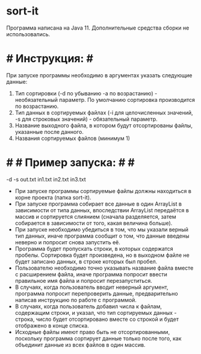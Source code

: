 # sort-it

Программа написана на Java 11. Дополнительные средства сборки не использовались.

# # Инструкция: # #

При запуске программы необходимо в аргументах указать следующие данные:

1. Тип сортировки (-d по убыванию -a по возрастанию) - необязательный параметр. По умолчанию сортировка производится по возрастанию.
2. Тип данных в сортируемых файлах (-i для целочисленных значений, -s для строковых значений) - обязательный параметр.
3. Название выходного файла, в котором будут отсортированы файлы, указанные после данного.
4. Названия сортируемых файлов (минимум 1)

# # # Пример запуска: # # #

-d -s out.txt in1.txt in2.txt in3.txt

* При запуске программы сортируемые файлы должны находиться в корне проекта (папка sort-it).
* При запуске программа собирает все данные в один ArrayList в зависимости от типа данных, впоследствии ArrayList передаётся в массив и сортируется слиянием (сначала разделяется, затем собирается в зависимости от того, какая величина больше).
* При запуске необходимо убедиться в том, что мы указали верный тип данных, иначе программа сообщит о том, что данные введены неверно и попросит снова запустить её.
* Программа будет пропускать строки, в которых содержатся пробелы. Сортировка будет произведена, но в выходном файле не будет записано данных, в строке которых был пробел.
* Пользователю необходимо точно указывать название файла вместе с расширением файла, иначе программа попросит ввести правильное имя файла и попросит перезапуститься.
* В случаях, когда пользователь вводит неверный аргумент, программа попросит перепроверить данные, предварительно написав инструкцию по работе с программой.
* В случаях, когда пользователь добавил числа к файлам, содержащим строки, и указал, что тип сортируемых данных - строка, число будет отсортировано вместе со строкой и будет отображено в конце списка.
* Исходные файлы имеют право быть не отсортированными, поскольку программа сортирует данные только после того, как объединит данные из всех файлов в один массив.
